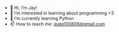 - 👋 Hi, I’m Jay!
- 👀 I’m interested in learning about programming <3
- 🌱 I’m currently learning Python
- 📫 How to reach me: jpate100809@gmail.com

